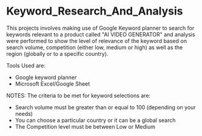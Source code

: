 # Keyword_Research_And_Analysis
This projects involves making use of Google Keyword planner to search for keywords relevant to a product called "AI VIDEO GENERATOR" and analysis were performed to show the level of relevance of the keyword based on search volume, competition (either low, medium or high) as well as the region (globally or to a specific country).  

Tools Used are:
- Google keyword planner
- Microsoft Excel/Google Sheet

NOTES: The criteria to be met for keyword selections are:
- Search volume must be greater than or equal to 100 (depending on your needs)
- You can choose a particular country or it can be a global search
- The Competition level must be between Low or Medium
